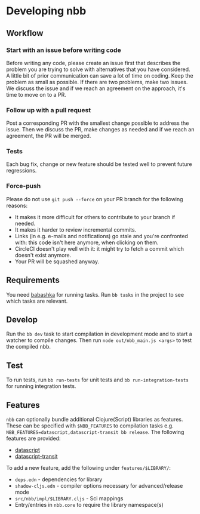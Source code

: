 # Developing nbb

## Workflow

### Start with an issue before writing code

Before writing any code, please create an issue first that describes the problem
you are trying to solve with alternatives that you have considered. A little bit
of prior communication can save a lot of time on coding. Keep the problem as
small as possible. If there are two problems, make two issues. We discuss the
issue and if we reach an agreement on the approach, it's time to move on to a
PR.

### Follow up with a pull request

Post a corresponding PR with the smallest change possible to address the
issue. Then we discuss the PR, make changes as needed and if we reach an
agreement, the PR will be merged.

### Tests

Each bug fix, change or new feature should be tested well to prevent future
regressions.

### Force-push

Please do not use `git push --force` on your PR branch for the following
reasons:

- It makes it more difficult for others to contribute to your branch if needed.
- It makes it harder to review incremental commits.
- Links (in e.g. e-mails and notifications) go stale and you're confronted with:
  this code isn't here anymore, when clicking on them.
- CircleCI doesn't play well with it: it might try to fetch a commit which
  doesn't exist anymore.
- Your PR will be squashed anyway.

## Requirements

You need [babashka](https://babashka.org) for running tasks. Run `bb tasks` in
the project to see which tasks are relevant.

## Develop

Run the `bb dev` task to start compilation in development mode and to start a watcher to compile changes.
Then run `node out/nbb_main.js <args>` to test the compiled nbb.

## Test

To run tests, run `bb run-tests` for unit tests and `bb run-integration-tests` for running integration tests.

## Features

`nbb` can optionally bundle additional Clojure(Script) libraries as features. These can be specified with `$NBB_FEATURES` to compilation tasks e.g. `NBB_FEATURES=datascript,datascript-transit bb release`. The following features are provided:

* [datascript](https://github.com/tonsky/datascript)
* [datascript-transit](https://github.com/tonsky/datascript-transit)

To add a new feature, add the following under `features/$LIBRARY/`:
- `deps.edn` - dependencies for library
- `shadow-cljs.edn` - compiler options necessary for advanced/release mode
- `src/nbb/impl/$LIBRARY.cljs` - Sci mappings
- Entry/entries in `nbb.core` to require the library namespace(s)
